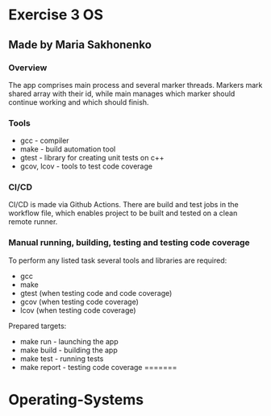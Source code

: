 # Exercise 3 ОS
## Made by Maria Sakhonenko
### Overview
The app comprises main process and several marker threads. Markers mark shared array with their id, while main manages which marker should continue working and which should finish.
### Tools
* gcc - compiler
* make - build automation tool
* gtest - library for creating unit tests on c++
* gcov, lcov - tools to test code coverage
### CI/CD
CI/CD is made via Github Actions. There are build and test jobs in the workflow file, which enables project to be built and tested on a clean remote runner.
### Manual running, building, testing and testing code coverage
To perform any listed task several tools and libraries are required:
* gcc
* make 
* gtest (when testing code and code coverage)
* gcov (when testing code coverage)
* lcov (when testing code coverage)

Prepared targets:
* make run - launching the app
* make build - building the app
* make test - running tests
* make report - testing code coverage
=======
# Operating-Systems

